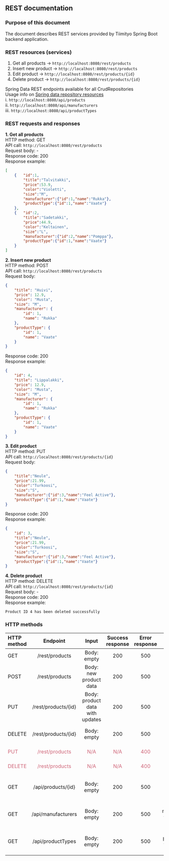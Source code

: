 ## REST documentation

### Purpose of this document
The document describes REST services provided by Tiimityo Spring Boot backend application.

### REST resources (services)
1. Get all products -> `http://localhost:8080/rest/products`  
2. Insert new product -> `http://localhost:8080/rest/products` 
3. Edit product -> `http://localhost:8080/rest/products/{id}`  
4. Delete product -> `http://localhost:8080/rest/products/{id}`  

Spring Data REST endpoints available for all CrudRepositories  
Usage info on [Spring data repository resources](https://docs.spring.io/spring-data/rest/reference/repository-resources.html)  
i. `http://localhost:8080/api/products`  
ii. `http://localhost:8080/api/manufacturers`  
iii. `http://localhost:8080/api/productTypes`

### REST requests and responses
**1. Get all products**  
HTTP method: GET  
API call: `http://localhost:8080/rest/products`  
Request body: -  
Response code: 200  
Response example:

```json
[
    {   "id":1,
        "title":"Talvitakki",
        "price":53.9,
        "color":"Violetti",
        "size":"M",
        "manufacturer":{"id":1,"name":"Rukka"},
        "productType":{"id":1,"name":"Vaate"}
    },
    {   "id":2,
        "title":"Sadetakki",
        "price":44.9,
        "color":"Keltainen",
        "size":"L",
        "manufacturer":{"id":2,"name":"Pomppa"},
        "productType":{"id":1,"name":"Vaate"}
    }       
]
```
**2. Insert new product**  
HTTP method: POST  
API call: `http://localhost:8080/rest/products`  
Request body:  
```json
{
    "title": "Huivi",
    "price": 12.9,
    "color": "Musta",
    "size": "M",
    "manufacturer": {
        "id": 1,
        "name": "Rukka"
    },
    "productType": {
        "id": 1,
        "name": "Vaate"
    }
}
```
Response code: 200  
Response example:
```json
{
    "id": 4,
    "title": "Lippalakki",
    "price": 12.9,
    "color": "Musta",
    "size": "M",
    "manufacturer": {
        "id": 1,
        "name": "Rukka"
    },
    "productType": {
        "id": 1,
        "name": "Vaate"
    }
}
```
**3. Edit product**  
HTTP method: PUT  
API call: `http://localhost:8080/rest/products/{id}`  
Request body:
```json
{
    "title":"Neule",
    "price":21.99,
    "color":"Turkoosi",
    "size":"S",
    "manufacturer":{"id":3,"name":"Feel Active"},
    "productType":{"id":1,"name":"Vaate"}
}
```
Response code: 200  
Response example:
```json
{
    "id": 3,
    "title":"Neule",
    "price":21.99,
    "color":"Turkoosi",
    "size":"S",
    "manufacturer":{"id":3,"name":"Feel Active"},
    "productType":{"id":1,"name":"Vaate"}
}
```
**4. Delete product**  
HTTP method: DELETE  
API call: `http://localhost:8080/rest/products/{id}`  
Request body: -  
Response code: 200  
Response example:
```
Product ID 4 has been deleted successfully
```
### HTTP methods

<style>
    .httpTable tr:nth-child(5) {color: #CF6679}
    .httpTable tr:nth-child(6) {color: #CF6679}
</style>

<div class="httpTable">

| HTTP method| Endpoint       | Input                           | Success response | Error response | Description |
| :------    | :------:       | :----:                          | :----: | :----: |  :----: |
| GET        | /rest/products     | Body: empty                     | 200 | 500 | Fetch all products
| POST       | /rest/products     | Body: new product data          | 200 | 500 | Create new product
| PUT        | /rest/products/{id}| Body: product data with updates | 200 | 500 |Update existing product
| DELETE     | /rest/products/{id}| Body: empty                   | 200 | 500 | Delete existing product
| PUT        | /rest/products| N/A | N/A | 400 |*Method not allowed*
| DELETE     | /rest/products| N/A                     | N/A | 400 | *Method not allowed*
| GET        | /api/products/{id}     | Body: empty                     | 200 | 500 | Fetch one product via Spring Data REST
| GET        | /api/manufacturers     | Body: empty                     | 200 | 500 | Fetch all manufacturers via via Spring Data REST
| GET        | /api/productTypes     | Body: empty                     | 200 | 500 | Fetch all product types via via Spring Data REST

</div>